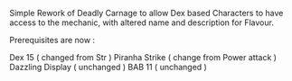 Simple Rework of Deadly Carnage to allow Dex based Characters to have access to the mechanic, with altered name and description for Flavour.

Prerequisites are now :

Dex 15              ( changed from Str )
Piranha Strike      ( change from Power attack )
Dazzling Display    ( unchanged )
BAB 11              ( unchanged ) 
